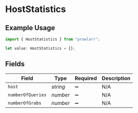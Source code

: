 # HostStatistics

## Example Usage

```typescript
import { HostStatistics } from "prowlarr";

let value: HostStatistics = {};
```

## Fields

| Field              | Type               | Required           | Description        |
| ------------------ | ------------------ | ------------------ | ------------------ |
| `host`             | *string*           | :heavy_minus_sign: | N/A                |
| `numberOfQueries`  | *number*           | :heavy_minus_sign: | N/A                |
| `numberOfGrabs`    | *number*           | :heavy_minus_sign: | N/A                |